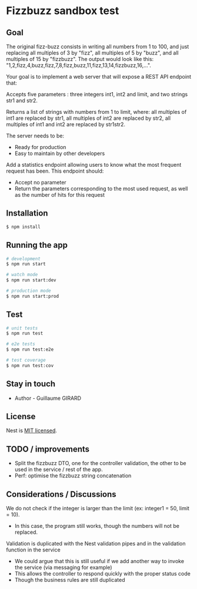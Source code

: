 # Fizzbuzz sandbox test
## Goal

The original fizz-buzz consists in writing all numbers from 1 to 100, and just replacing all multiples of 3 by "fizz", all multiples of 5 by "buzz", and all multiples of 15 by "fizzbuzz". The output would look like this: "1,2,fizz,4,buzz,fizz,7,8,fizz,buzz,11,fizz,13,14,fizzbuzz,16,...".

Your goal is to implement a web server that will expose a REST API endpoint that:

Accepts five parameters : three integers int1, int2 and limit, and two strings str1 and str2.

Returns a list of strings with numbers from 1 to limit, where: all multiples of int1 are replaced by str1, all multiples of int2 are replaced by str2, all multiples of int1 and int2 are replaced by str1str2.

The server needs to be:

 - Ready for production
 - Easy to maintain by other developers 

Add a statistics endpoint allowing users to know what the most frequent request has been.
This endpoint should:

- Accept no parameter
- Return the parameters corresponding to the most used request, as well as the number of hits for this request

## Installation

```bash
$ npm install
```

## Running the app

```bash
# development
$ npm run start

# watch mode
$ npm run start:dev

# production mode
$ npm run start:prod
```

## Test

```bash
# unit tests
$ npm run test

# e2e tests
$ npm run test:e2e

# test coverage
$ npm run test:cov
```

## Stay in touch

- Author - Guillaume GIRARD

## License

Nest is [MIT licensed](LICENSE).

## TODO / improvements
- Split the fizzbuzz DTO, one for the controller validation, the other to be used in the service / rest of the app.
- Perf: optimise the fizzbuzz string concatenation

## Considerations / Discussions

We do not check if the integer is larger than the limit (ex: integer1 = 50, limit = 10).
  - In this case, the program still works, though the numbers will not be replaced. 

Validation is duplicated with the Nest validation pipes and in the validation function in the service
  - We could argue that this is still useful if we add another way to invoke the service (via messaging for example)
  - This allows the controller to respond quickly with the proper status code
  - Though the business rules are still duplicated
